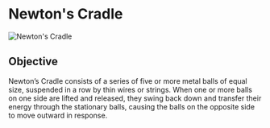# Newton's Cradle
![Newton's Cradle](Newton's-cradle.jpg)
## Objective
Newton’s Cradle consists of a series of five or more metal balls of equal size, suspended in a row by thin wires or strings. When one or more balls on one side are lifted and released, they swing back down and transfer their energy through the stationary balls, causing the balls on the opposite side to move outward in response.


